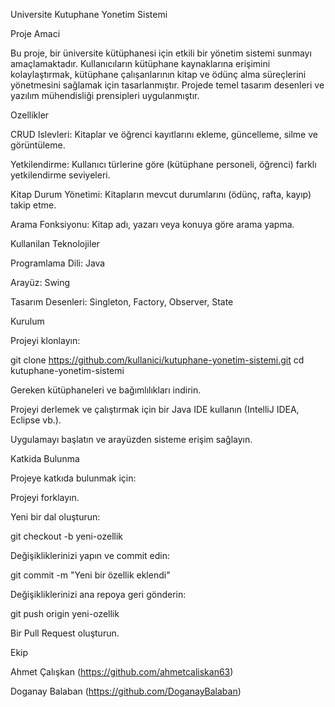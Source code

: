 Universite Kutuphane Yonetim Sistemi

Proje Amaci

Bu proje, bir üniversite kütüphanesi için etkili bir yönetim sistemi sunmayı amaçlamaktadır. Kullanıcıların kütüphane kaynaklarına erişimini kolaylaştırmak, kütüphane çalışanlarının kitap ve ödünç alma süreçlerini yönetmesini sağlamak için tasarlanmıştır. Projede temel tasarım desenleri ve yazılım mühendisliği prensipleri uygulanmıştır.

Ozellikler

CRUD Islevleri: Kitaplar ve öğrenci kayıtlarını ekleme, güncelleme, silme ve görüntüleme.

Yetkilendirme: Kullanıcı türlerine göre (kütüphane personeli, öğrenci) farklı yetkilendirme seviyeleri.

Kitap Durum Yönetimi: Kitapların mevcut durumlarını (ödünç, rafta, kayıp) takip etme.

Arama Fonksiyonu: Kitap adı, yazarı veya konuya göre arama yapma.

Kullanilan Teknolojiler

Programlama Dili: Java

Arayüz: Swing

Tasarım Desenleri: Singleton, Factory, Observer, State

Kurulum

Projeyi klonlayın:

git clone https://github.com/kullanici/kutuphane-yonetim-sistemi.git
cd kutuphane-yonetim-sistemi

Gereken kütüphaneleri ve bağımlılıkları indirin.

Projeyi derlemek ve çalıştırmak için bir Java IDE kullanın (IntelliJ IDEA, Eclipse vb.).

Uygulamayı başlatın ve arayüzden sisteme erişim sağlayın.

Katkida Bulunma

Projeye katkıda bulunmak için:

Projeyi forklayın.

Yeni bir dal oluşturun:

git checkout -b yeni-ozellik

Değişikliklerinizi yapın ve commit edin:

git commit -m "Yeni bir özellik eklendi"

Değişikliklerinizi ana repoya geri gönderin:

git push origin yeni-ozellik

Bir Pull Request oluşturun.

Ekip

Ahmet Çalışkan (https://github.com/ahmetcaliskan63)

Doganay Balaban (https://github.com/DoganayBalaban)

